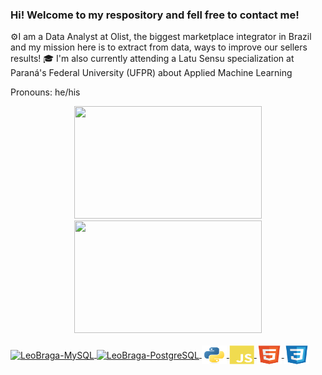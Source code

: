 ### Hi! Welcome to my respository and fell free to contact me!

⚙I am a Data Analyst at Olist, the biggest marketplace integrator in Brazil and my mission here is to extract from data, ways to improve our sellers results!
🎓 I'm also currently attending a Latu Sensu specialization at Paraná's Federal University (UFPR) about Applied Machine Learning 

Pronouns: he/his 

<div align="center">
  <a href="https://github.com/leosbraga">
  <img height="180em" width="300em" src="https://github-readme-stats.vercel.app/api?username=leosbraga&show_icons=true&theme=dark&include_all_commits=true&count_private=true"/>
  <img height="180em" width="300em" src="https://github-readme-stats.vercel.app/api/top-langs/?username=leosbraga&layout=compact&langs_count=7&theme=dark"/>
</div>
<div style="display: inline_block"><br>
  <img align="center" alt="LeoBraga-MySQL" height="30" width="40" src="https://cdn.jsdelivr.net/gh/devicons/devicon/icons/mysql/mysql-original.svg">
  <img align="center" alt="LeoBraga-PostgreSQL" height="30" width="40" src="https://cdn.jsdelivr.net/gh/devicons/devicon/icons/postgresql/postgresql-original-wordmark.svg">
  <img align="center" alt="LeoBraga-Python" height="30" width="40" src="https://raw.githubusercontent.com/devicons/devicon/master/icons/python/python-original.svg">
  <img align="center" alt="LeoBraga-Js" height="30" width="40" src="https://raw.githubusercontent.com/devicons/devicon/master/icons/javascript/javascript-plain.svg">
  <img align="center" alt="LeoBraga-HTML" height="30" width="40" src="https://raw.githubusercontent.com/devicons/devicon/master/icons/html5/html5-original.svg">
  <img align="center" alt="LeoBraga-CSS" height="30" width="40" src="https://raw.githubusercontent.com/devicons/devicon/master/icons/css3/css3-original.svg">
</div>
          
          
